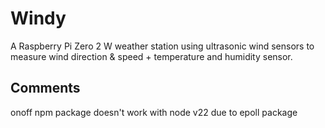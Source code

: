 # Windy
A Raspberry Pi Zero 2 W weather station using ultrasonic wind sensors to measure wind direction & speed + temperature and humidity sensor.

## Comments
onoff npm package doesn't work with node v22 due to epoll package